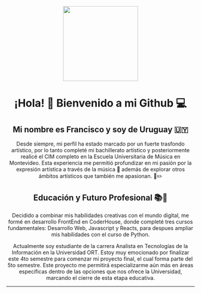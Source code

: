 

<div align="center">
  <img src="https://media.giphy.com/media/PmAjqmm4beKervYzFr/giphy.gif" width="200" />

 </div>
 <div align="center">

# ¡Hola! 👋 Bienvenido a mi Github 💻
## Mi nombre es Francisco y soy de Uruguay 🇺🇾
Desde siempre, mi perfil ha estado marcado por un fuerte trasfondo artístico, por lo tanto completé mi bachillerato artístico 
y posteriormente realicé el CIM completo en la Escuela Universitaria de Música en Montevideo. 
Esta experiencia me permitió profundizar en mi pasión por la expresión artística a través de la música 🎵 
además de explorar otros ámbitos artísticos que también me apasionan. 🎨✏️


</div>

<div align="center">

## Educación y Futuro Profesional 📚💼
Decidido a combinar mis habilidades creativas con el mundo digital, me formé en desarrollo FrontEnd en CoderHouse, 
donde completé tres cursos fundamentales: Desarrollo Web, Javascript y Reacts, para despues ampliar mis habilidades con el curso de Python.

Actualmente soy estudiante de la carrera Analista en Tecnologías de la Información en la Universidad ORT. 
Estoy muy emocionado por finalizar este 4to semestre para comenzar mi proyecto final, el cual forma parte del 5to semestre. 
Este proyecto me permitirá especializarme aún más en áreas específicas dentro de las opciones que nos ofrece la Universidad, 
marcando el cierre de esta etapa educativa.

</div>



---




